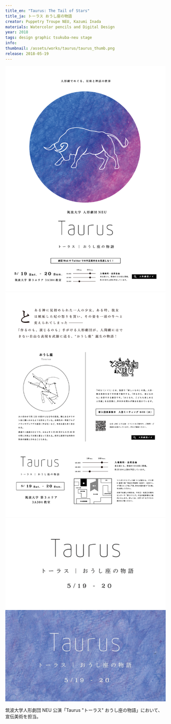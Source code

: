 ```yaml
---
title_en: "Taurus: The Tail of Stars"
title_ja: トーラス おうし座の物語
creator: Puppetry Troupe NEU, Kazumi Inada
materials: Watercolor pencils and Digital Design
year: 2018
tags: design graphic tsukuba-neu stage
info:
thumbnail: /assets/works/taurus/taurus_thumb.png
release: 2018-05-19
---
```


![](/assets/works/taurus/taurus_poster.png)
![](/assets/works/taurus/taurus_flyer_b.png)
![](/assets/works/taurus/taurus_black.png)
![](/assets/works/taurus/taurus_white+bg.jpg)

筑波大学人形劇団 NEU 公演「Taurus "トーラス" おうし座の物語」において、宣伝美術を担当。
